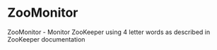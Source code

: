 # ZooMonitor
ZooMonitor - Monitor ZooKeeper using 4 letter words as described in ZooKeeper documentation
